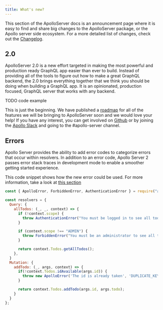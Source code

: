 ```yaml
---
title: What's new?
---
```


This section of the ApolloServer docs is an announcement page where it is easy to find and share big changes to the ApolloServer package, or the Apollo server side ecosystem. For a more detailed list of changes, check out the [Changelog]().

## 2.0

ApolloServer 2.0 is a new effort targeted in making the most powerful and production ready GraphQL app easier than ever to build. Instead of providing all of the tools to figure out how to make a great GraphQL backend, the 2.0 brings everything together that we think you should be doing when building a GraphQL app. It is an opinionated, production focused, GraphQL server that works with any backend.

TODO code example

This is just the beginning. We have published a [roadmap]() for all of the features we will be bringing to ApolloServer soon and we would love your help! If you have any interest, you can get involved on [Github]() or by joining the [Apollo Slack]() and going to the #apollo-server channel.

## Errors

Apollo Server provides the ability to add error codes to categorize errors that occur within resolvers. In addition to an error code, Apollo Server 2 passes error stack traces in development mode to enable a smoother getting started experience.

This code snippet shows how the new error could be used. For more information, take a look at [this section]()

```js
const { ApolloError, ForbiddenError, AuthenticationError } = require("apollo-server");

const resolvers = {
  Query: {
    allTodos: (_, _, context) => {
      if (!context.scope) {
        throw AuthenticationError("You must be logged in to see all todos");
      }

      if (context.scope !== "ADMIN") {
        throw ForbiddenError("You must be an administrator to see all todos");
      }

      return context.Todos.getAllTodos();
    },
  }
  Mutation: {
    addTodo: (_, args, context) => {
      if(!context.Todos.idAvailable(args.id)) {
        throw new ApolloError('The id is already taken', 'DUPLICATE_KEY',  {field: 'id'});
      }

      return context.Todos.addTodo(args.id, args.todo);
    }
  }
};
```
